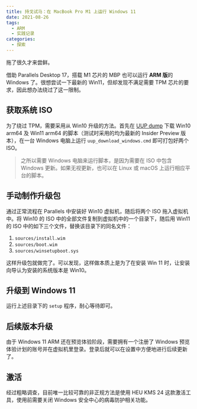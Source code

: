 ```yaml
---
title: 持戈试马：在 MacBook Pro M1 上运行 Windows 11
date: 2021-08-26
tags:
  - ARM
  - 实践记录
categories:
  - 探索
---
```


拖了很久才来尝鲜。

<!--more-->

借助 Parallels Desktop 17，搭载 M1 芯片的 MBP 也可以运行 **ARM 版**的 Windows 了。很想尝试一下最新的 Win11，但却发现不满足需要 TPM 芯片的要求，因此想办法绕过了这一限制。

## 获取系统 ISO

为了绕过 TPM，需要采用从 Win10 升级的方法。首先在 [UUP dump](https://uupdump.net/) 下载 Win10 arm64 及 Win11 arm64 的脚本（测试时采用的均为最新的 Insider Preview 版本），在一台 Windows 电脑上运行 `uup_download_windows.cmd` 即可打包好两个 ISO。

> 之所以需要 Windows 电脑来运行脚本，是因为需要在 ISO 中包含 Windows 更新。如果无视更新，也可以在 Linux 或 macOS 上运行相应平台的脚本。

## 手动制作升级包

通过正常流程在 Parallels 中安装好 Win10 虚拟机，随后将两个 ISO 拖入虚拟机中。将 Win10 的 ISO 中的全部文件复制到虚拟机中的一个目录下，随后用 Win11 的 ISO 中的如下三个文件，替换该目录下的同名文件：

1. `sources/install.wim`
2. `sources/boot.wim`
3. `sources/winsetupboot.sys`

这样升级包就做完了。可以发现，这样做本质上是为了在安装 Win 11 时，让安装向导认为安装的系统版本是 Win10。

## 升级到 Windows 11

运行上述目录下的 `setup` 程序，耐心等待即可。

## 后续版本升级

由于 Windows 11 ARM 还在预览体验阶段，需要拥有一个注册了 Windows 预览体验计划的账号并在虚拟机里登录。登录后就可以在设置中方便地进行后续更新了。

## 激活

经过粗略调查，目前唯一比较可靠的非正规方法是使用 HEU KMS 24 这款激活工具，使用前需要关闭 Windows 安全中心的病毒防护相关功能。

